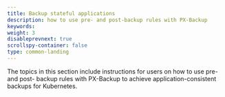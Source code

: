 ```yaml
---
title: Backup stateful applications
description: how to use pre- and post-backup rules with PX-Backup 
keywords: 
weight: 3
disableprevnext: true
scrollspy-container: false
type: common-landing
---
```


The topics in this section include instructions for users on how to use pre- and post- backup rules with PX-Backup to achieve application-consistent backups for Kubernetes.
